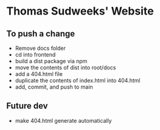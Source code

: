 # Thomas Sudweeks' Website

## To push a change
- Remove docs folder
- cd into frontend
- build a dist package via npm
- move the contents of dist into root/docs
- add a 404.html file
- duplicate the contents of index.html into 404.html
- add, commit, and push to main

## Future dev
- make 404.html generate automatically